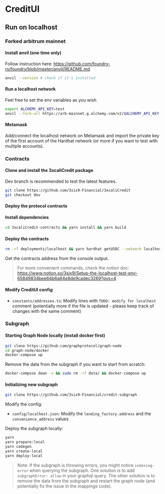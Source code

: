 # CreditUI

## Run on localhost

### Forked arbitrum mainnet

#### Install anvil (one time only)

Follow instruction here: <https://github.com/foundry-rs/foundry/blob/master/anvil/README.md>

```bash
anvil --version # check if it's installed
```

#### Run a localhost network

Feel free to set the env variables as you wish

```bash
export ALCHEMY_API_KEY=test
anvil --fork-url https://arb-mainnet.g.alchemy.com/v2/$ALCHEMY_API_KEY  --chain-id 31337 --balance 1000000000 --fork-block-number 95587678 --accounts 102
```

#### Metamask

Add/connect the localhost network on Metamask and import the private key of the first account of the Hardhat network (or more if you want to test with multiple accounts).

### Contracts

#### Clone and install the 3xcaliCredit package

Dev branch is recommended to test the latest features.

```bash
git clone https://github.com/3six9-Financial/3xcaliCredit
git checkout dev
```

#### Deploy the protocol contracts

#### Install dependencies

```bash
cd 3xcaliCredit-contracts && yarn install && yarn build
```

#### Deploy the contracts

```bash
rm -rf deployments/localhost && yarn hardhat getUSDC --network localhost --user-index 0 && yarn hardhat distroUSDC --network localhost && yarn hardhat deploy --network localhost && yarn hardhat distributeCredit --network localhost && yarn hardhat createCreditPair --network localhost --asset "0xFF970A61A04b1cA14834A43f5dE4533eBDDB5CC8" --collateral "0x82af49447d8a07e3bd95bd0d56f35241523fbab1" --pool-id 0 && yarn hardhat newLiquidity --network localhost --pool-id 0 --asset-in 100 --debt-in 110 --collateral-in 1
```

Get the contracts address from the console output.

> For more convenient commands, check the notion doc: <https://www.notion.so/3six9/Setup-the-localhost-test-env-65849834bee64b6a84e8de9cadec3269?pvs=4>

#### Modify CreditUI config

- `constants/addresses.ts`: Modify lines with `TODO: modify for localhost` comment (potentially more if the file is updated - please keep track of changes with the same comment)

### Subgraph

#### Starting Graph Node locally (install docker first)

```bash
git clone https://github.com/graphprotocol/graph-node
cd graph-node/docker
docker-compose up
```

Remove the data from the subgraph if you want to start from scratch:

```bash
docker-compose down -v && sudo rm -rf data/ && docker-compose up
```

#### Initializing new subgraph

```bash
git clone https://github.com/3six9-Financial/credit-subgraph
```

Modify the config:

- `config/localhost.json`: Modify the `lending_factory.address` and the `convenience_address` values

Deploy the subgraph locally:

```bash
yarn 
yarn prepare:local
yarn codegen
yarn create-local
yarn deploy-local
```

> Note: If the subgraph is throwing errors, you might notice `indexing-error` when querying the subgraph. One solution is to add `subgraphError: allow` in your graphql query. The other solution is to remove the data from the subgraph and restart the graph node (and potentially fix the issue in the mappings code).
